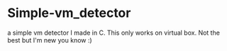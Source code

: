 # Simple-vm_detector
a simple vm detector I made in C.
This only works on virtual box.
Not the best but I'm new you know :)
